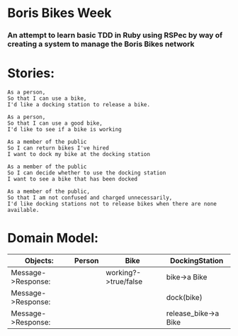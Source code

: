 # Boris Bikes Week

### An attempt to learn basic TDD in Ruby using RSPec by way of creating a system to manage the Boris Bikes network

Stories:
===
```
As a person,
So that I can use a bike,
I'd like a docking station to release a bike.
```
```
As a person,
So that I can use a good bike,
I'd like to see if a bike is working
```
```
As a member of the public
So I can return bikes I've hired
I want to dock my bike at the docking station
```
```
As a member of the public
So I can decide whether to use the docking station
I want to see a bike that has been docked
```
```
As a member of the public,
So that I am not confused and charged unnecessarily,
I'd like docking stations not to release bikes when there are none available.
```


Domain Model:
===

Objects:  | Person | Bike | DockingStation
------------- | ------------- | -------------- | -------------- |
Message->Response: |    | working?->true/false | bike->a Bike
Message->Response: |   |   | dock(bike)
Message->Response: |   |   | release_bike->a Bike

